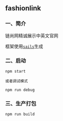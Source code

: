 ## fashionlink

### 一、简介

链尚网精诚展示中英文官网 

框架使用[`sails`](https://github.com/balderdashy/sails/)生成

### 二、启动

    npm start

    或者调试模式

    npm run debug
    
     
### 三、生产打包
    
    npm run build




